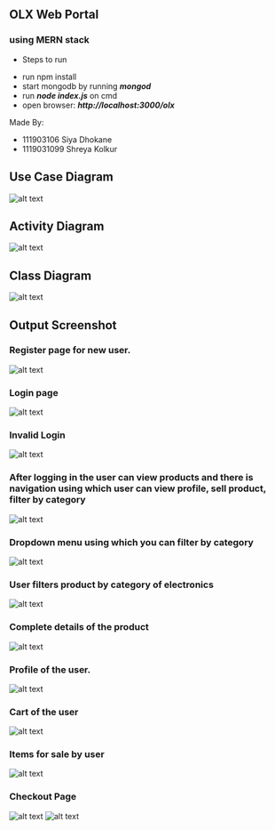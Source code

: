 ## OLX Web Portal
### using MERN stack

- Steps to run
* run npm install
* start mongodb by running ***mongod***
* run ***node index.js*** on cmd
* open browser: ***http://localhost:3000/olx***

Made By:
- 111903106 Siya Dhokane
- 1119031099 Shreya Kolkur

## Use Case Diagram

![alt text](usecase.png)

## Activity Diagram

![alt text](activity.png)

## Class Diagram

![alt text](class.png)

## Output Screenshot

### Register page for new user.
![alt text](./screenshots/register.png)
### Login page
![alt text](./screenshots/login.png)
### Invalid Login
![alt text](./screenshots/ilogin.png)
### After logging in the user can view products and there is navigation using which user can view profile, sell product, filter by category
![alt text](./screenshots/home.png)
### Dropdown menu using which you can filter by category
![alt text](./screenshots/navbar.png)
### User filters product by category of electronics
![alt text](./screenshots/category.png)
### Complete details of the product
![alt text](./screenshots/details.png)
### Profile of the user.
![alt text](./screenshots/profile1.png)
### Cart of the user
![alt text](./screenshots/cart.png)
### Items for sale by user
![alt text](./screenshots/profile2.png)
### Checkout Page
![alt text](./screenshots/checkout1.png)
![alt text](./screenshots/checkout2.png)
